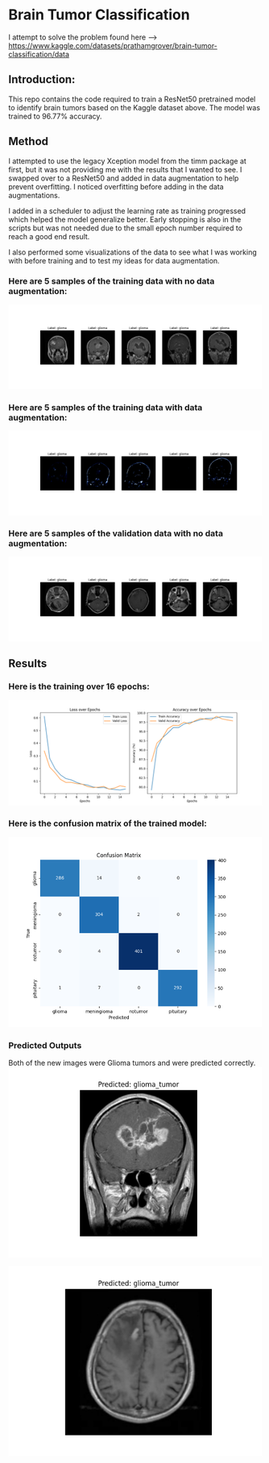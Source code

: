 # Brain Tumor Classification
I attempt to solve the problem found here --> https://www.kaggle.com/datasets/prathamgrover/brain-tumor-classification/data

## Introduction:
This repo contains the code required to train a ResNet50 pretrained model to identify brain tumors based on the Kaggle dataset above.
The model was trained to 96.77% accuracy.

## Method
I attempted to use the legacy Xception model from the timm package at first, but it was not providing me with the results that I wanted to see. I swapped
over to a ResNet50 and added in data augmentation to help prevent overfitting. I noticed overfitting before adding in the data
augmentations. 

I added in a scheduler to adjust the learning rate as training progressed which helped the model generalize better. Early stopping is also in the scripts
but was not needed due to the small epoch number required to reach a good end result.

I also performed some visualizations of the data to see what I was working with before training and to test my ideas for data augmentation.

### Here are 5 samples of the training data with no data augmentation:
![alt text](/images/train_data_no_transforms.png "Traning Data No Transforms")

### Here are 5 samples of the training data with data augmentation:
![alt text](/images/train_data_with_transforms.png "Traning Data With Transforms")

### Here are 5 samples of the validation data with no data augmentation:
![alt text](/images/validation_data_no_transforms.png "Validation Data No Transforms")

## Results
### Here is the training over 16 epochs:
![alt text](/images/Figure_1.png "Training Results")

### Here is the confusion matrix of the trained model:
![alt text](/images/confusion_matrix.png "Confusion Matrix")

### Predicted Outputs
Both of the new images were Glioma tumors and were predicted correctly.
![alt text](/images/predicted_one.png "Predicted Image One")

![alt text](/images/predicted_two.png "Predicted Image Two")



